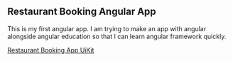 ## Restaurant Booking Angular App

This is my first angular app. I am trying to make an app with angular alongside angular education so that I can learn angular framework quickly.

[Restaurant Booking App UiKit](https://www.uplabs.com/posts/restaurant-booking-app-uikit)
